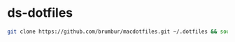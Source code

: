 # ds-dotfiles

```bash
git clone https://github.com/brumbur/macdotfiles.git ~/.dotfiles && source ~/.dotfiles/install.sh
```
